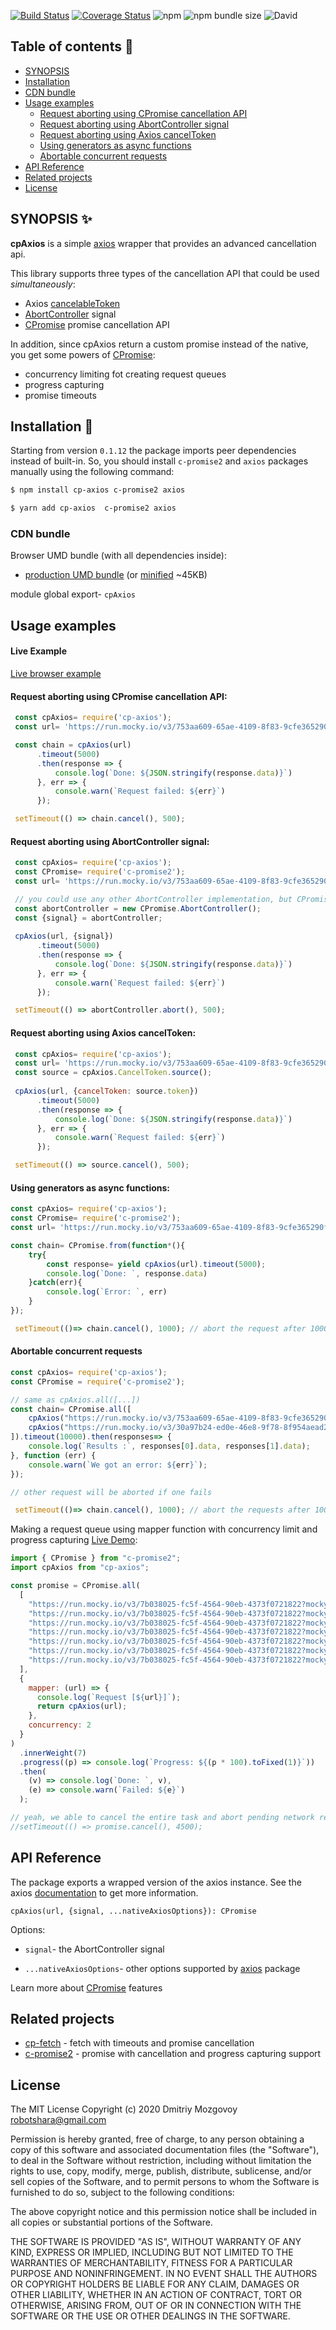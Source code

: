 [![Build Status](https://travis-ci.com/DigitalBrainJS/cp-axios.svg?branch=master)](https://travis-ci.com/DigitalBrainJS/cp-axios)
[![Coverage Status](https://coveralls.io/repos/github/DigitalBrainJS/cp-axios/badge.svg?branch=master)](https://coveralls.io/github/DigitalBrainJS/cp-axios?branch=master)
![npm](https://img.shields.io/npm/dm/cp-axios)
![npm bundle size](https://img.shields.io/bundlephobia/minzip/cp-axios)
![David](https://img.shields.io/david/DigitalBrainJS/cp-axios)

## Table of contents :page_with_curl:
- [SYNOPSIS](#synopsis-sparkles)
- [Installation](#installation-hammer)
- [CDN bundle](#cdn-bundle)
- [Usage examples](#usage-examples)
    - [Request aborting using CPromise cancellation  API](#request-aborting-using-cpromise-cancellation-api)
    - [Request aborting using AbortController signal](#request-aborting-using-abortcontroller-signal)
    - [Request aborting using Axios cancelToken](#request-aborting-using-axios-canceltoken)
    - [Using generators as async functions](#using-generators-as-async-functions)
    - [Abortable concurrent requests](#abortable-concurrent-requests)
- [API Reference](#api-reference)    
- [Related projects](#related-projects)    
- [License](#license)    


## SYNOPSIS :sparkles:

**cpAxios** is a simple [axios](https://www.npmjs.com/package/axios) wrapper that provides an advanced cancellation api.

This library supports three types of the cancellation  API that could be used *simultaneously*:
- Axios [cancelableToken](https://github.com/axios/axios#cancellation)
- [AbortController](https://developer.mozilla.org/en-US/docs/Web/API/AbortController) signal
- [CPromise](https://www.npmjs.com/package/c-promise2) promise cancellation  API 

In addition, since cpAxios return a custom promise instead of the native, you get some powers of [CPromise](https://www.npmjs.com/package/c-promise2):
- concurrency limiting fot creating request queues
- progress capturing
- promise timeouts

## Installation :hammer:

Starting from version `0.1.12` the package imports peer dependencies instead of built-in.
So, you should install `c-promise2` and `axios` packages manually using the following command:

```bash
$ npm install cp-axios c-promise2 axios
```

```bash
$ yarn add cp-axios  c-promise2 axios
```

### CDN bundle
Browser UMD bundle (with all dependencies inside):
- [production UMD bundle](https://unpkg.com/cp-axios) (or [minified](https://unpkg.com/cp-axios/dist/cp-axios.umd.min.js) ~45KB)

module global export- `cpAxios`

## Usage examples

#### Live Example

[Live browser example](https://codesandbox.io/s/strange-almeida-1lcjj)

#### Request aborting using CPromise cancellation API:
````javascript
 const cpAxios= require('cp-axios');
 const url= 'https://run.mocky.io/v3/753aa609-65ae-4109-8f83-9cfe365290f0?mocky-delay=5s';

 const chain = cpAxios(url)
      .timeout(5000)
      .then(response => {
          console.log(`Done: ${JSON.stringify(response.data)}`)
      }, err => {
          console.warn(`Request failed: ${err}`)
      });

 setTimeout(() => chain.cancel(), 500);
````

#### Request aborting using AbortController signal:
````javascript
 const cpAxios= require('cp-axios');
 const CPromise= require('c-promise2');
 const url= 'https://run.mocky.io/v3/753aa609-65ae-4109-8f83-9cfe365290f0?mocky-delay=5s';

 // you could use any other AbortController implementation, but CPromise already provides it
 const abortController = new CPromise.AbortController();
 const {signal} = abortController;
 
 cpAxios(url, {signal})
      .timeout(5000)
      .then(response => {
          console.log(`Done: ${JSON.stringify(response.data)}`)
      }, err => {
          console.warn(`Request failed: ${err}`)
      });

 setTimeout(() => abortController.abort(), 500);
````

#### Request aborting using Axios cancelToken:
````javascript
 const cpAxios= require('cp-axios');
 const url= 'https://run.mocky.io/v3/753aa609-65ae-4109-8f83-9cfe365290f0?mocky-delay=5s';
 const source = cpAxios.CancelToken.source();
 
 cpAxios(url, {cancelToken: source.token})
      .timeout(5000)
      .then(response => {
          console.log(`Done: ${JSON.stringify(response.data)}`)
      }, err => {
          console.warn(`Request failed: ${err}`)
      });

 setTimeout(() => source.cancel(), 500);
````

#### Using generators as async functions:

````javascript
const cpAxios= require('cp-axios');
const CPromise= require('c-promise2');
const url= 'https://run.mocky.io/v3/753aa609-65ae-4109-8f83-9cfe365290f0?mocky-delay=5s';

const chain= CPromise.from(function*(){
    try{
        const response= yield cpAxios(url).timeout(5000);
        console.log(`Done: `, response.data)
    }catch(err){
        console.log(`Error: `, err)
    }   
});

 setTimeout(()=> chain.cancel(), 1000); // abort the request after 1000ms 
````

#### Abortable concurrent requests

````javascript
const cpAxios= require('cp-axios');
const CPromise = require('c-promise2');

// same as cpAxios.all([...])
const chain= CPromise.all([
    cpAxios("https://run.mocky.io/v3/753aa609-65ae-4109-8f83-9cfe365290f0?mocky-delay=3s"),
    cpAxios("https://run.mocky.io/v3/30a97b24-ed0e-46e8-9f78-8f954aead2f8?mocky-delay=5s")
]).timeout(10000).then(responses=> {
    console.log(`Results :`, responses[0].data, responses[1].data);
}, function (err) {
    console.warn(`We got an error: ${err}`);
});

// other request will be aborted if one fails

 setTimeout(()=> chain.cancel(), 1000); // abort the requests after 1000ms 
````

Making a request queue using mapper function with concurrency limit and progress capturing 
[Live Demo](https://codesandbox.io/s/cpromise-all-concurrent-generatorforked-k0fjk?file=/src/index.js):
````javascript
import { CPromise } from "c-promise2";
import cpAxios from "cp-axios";

const promise = CPromise.all(
  [
    "https://run.mocky.io/v3/7b038025-fc5f-4564-90eb-4373f0721822?mocky-delay=2s&x=1",
    "https://run.mocky.io/v3/7b038025-fc5f-4564-90eb-4373f0721822?mocky-delay=2s&x=2",
    "https://run.mocky.io/v3/7b038025-fc5f-4564-90eb-4373f0721822?mocky-delay=2s&x=3",
    "https://run.mocky.io/v3/7b038025-fc5f-4564-90eb-4373f0721822?mocky-delay=2s&x=4",
    "https://run.mocky.io/v3/7b038025-fc5f-4564-90eb-4373f0721822?mocky-delay=2s&x=5",
    "https://run.mocky.io/v3/7b038025-fc5f-4564-90eb-4373f0721822?mocky-delay=2s&x=6",
    "https://run.mocky.io/v3/7b038025-fc5f-4564-90eb-4373f0721822?mocky-delay=2s&x=7"
  ],
  {
    mapper: (url) => {
      console.log(`Request [${url}]`);
      return cpAxios(url);
    },
    concurrency: 2
  }
)
  .innerWeight(7)
  .progress((p) => console.log(`Progress: ${(p * 100).toFixed(1)}`))
  .then(
    (v) => console.log(`Done: `, v),
    (e) => console.warn(`Failed: ${e}`)
  );

// yeah, we able to cancel the entire task and abort pending network requests
//setTimeout(() => promise.cancel(), 4500);
````

## API Reference

The package exports a wrapped version of the axios instance. 
See the axios [documentation](https://www.npmjs.com/package/axios#axios) to get more information.

`cpAxios(url, {signal, ...nativeAxiosOptions}): CPromise`

Options:

- `signal`- the AbortController signal

- `...nativeAxiosOptions`- other options supported by [axios](https://www.npmjs.com/package/axios) package

Learn more about [CPromise](https://www.npmjs.com/package/c-promise2) features 

## Related projects

- [cp-fetch](https://www.npmjs.com/package/cp-fetch) - fetch with timeouts and promise cancellation 
- [c-promise2](https://www.npmjs.com/package/c-promise2) - promise with cancellation and progress capturing support 

## License

The MIT License Copyright (c) 2020 Dmitriy Mozgovoy robotshara@gmail.com

Permission is hereby granted, free of charge, to any person obtaining a copy of this software and associated documentation files (the "Software"), to deal in the Software without restriction, including without limitation the rights to use, copy, modify, merge, publish, distribute, sublicense, and/or sell copies of the Software, and to permit persons to whom the Software is furnished to do so, subject to the following conditions:

The above copyright notice and this permission notice shall be included in all copies or substantial portions of the Software.

THE SOFTWARE IS PROVIDED "AS IS", WITHOUT WARRANTY OF ANY KIND, EXPRESS OR IMPLIED,
INCLUDING BUT NOT LIMITED TO THE WARRANTIES OF MERCHANTABILITY, FITNESS FOR A PARTICULAR
PURPOSE AND NONINFRINGEMENT. IN NO EVENT SHALL THE AUTHORS OR COPYRIGHT HOLDERS BE LIABLE FOR ANY CLAIM,
DAMAGES OR OTHER LIABILITY, WHETHER IN AN ACTION OF CONTRACT, TORT OR OTHERWISE, ARISING FROM,
OUT OF OR IN CONNECTION WITH THE SOFTWARE OR THE USE OR OTHER DEALINGS IN THE SOFTWARE.

